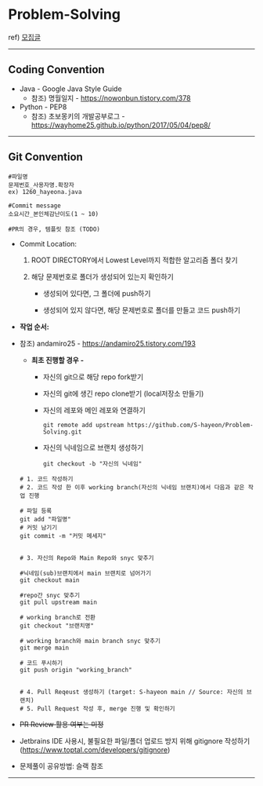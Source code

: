 # Problem-Solving

ref) [모집글](https://www.notion.so/Problem_Solving-669bb90d72d74dc7b28cefa82011503c#ee36536a1f89414eb2fc57ef6f133a9c)

---

## Coding Convention

- Java - Google Java Style Guide
  - 참조) 명월일지 - https://nowonbun.tistory.com/378
- Python  - PEP8
  - 참조) 초보몽키의 개발공부로그 - https://wayhome25.github.io/python/2017/05/04/pep8/

---

## Git Convention

````
#파일명
문제번호_사용자명.확장자
ex) 1260_hayeona.java

#Commit message
소요시간_본인체감난이도(1 ~ 10)

#PR의 경우, 템플릿 참조 (TODO)
````

- Commit Location:

  1. ROOT DIRECTORY에서 Lowest Level까지 적합한 알고리즘 폴더 찾기 

  2. 해당 문제번호로 폴더가 생성되어 있는지 확인하기

     - 생성되어 있다면, 그 폴더에 push하기

     - 생성되어 있지 않다면, 해당 문제번호로 폴더를 만들고 코드 push하기
  
  
  
- **작업 순서:**

- 참조) andamiro25 - https://andamiro25.tistory.com/193

  - **최초 진행할 경우 -** 

    - 자신의 git으로 해당 repo fork받기

    - 자신의 git에 생긴 repo clone받기 (local저장소 만들기)

    - 자신의 레포와 메인 레포와 연결하기 

      ```
      git remote add upstream https://github.com/S-hayeon/Problem-Solving.git
      ```

    - 자신의 닉네임으로 브랜치 생성하기

      ```
      git checkout -b "자신의 닉네임"
      ```

      

  ```
  # 1. 코드 작성하기
  # 2. 코드 작성 한 이후 working branch(자신의 닉네임 브랜치)에서 다음과 같은 작업 진행
  
  # 파일 등록
  git add "파일명"								 
  # 커밋 남기기
  git commit -m "커밋 메세지"			
  
  
  # 3. 자신의 Repo와 Main Repo와 snyc 맞추기
  
  #닉네임(sub)브랜치에서 main 브랜치로 넘어가기
  git checkout main							
  
  #repo간 snyc 맞추기
  git pull upstream main				
  
  # working branch로 전환
  git checkout "브랜치명"					
  
  # working branch와 main branch snyc 맞추기
  git merge main 							  
  
  # 코드 푸시하기
  git push origin "working_branch" 		
  
  
  # 4. Pull Reqeust 생성하기 (target: S-hayeon main // Source: 자신의 브랜치)
  # 5. Pull Request 작성 후, merge 진행 및 확인하기
  ```

  

  

- ~~PR Review 활용 여부는 미정~~

- Jetbrains IDE 사용시, 불필요한 파일/폴더 업로드 방지 위해 gitignore 작성하기 (https://www.toptal.com/developers/gitignore) 

- 문제풀이 공유방법: 슬랙 참조
----







